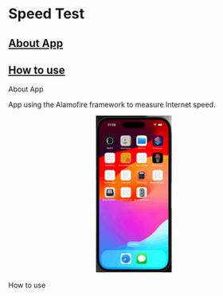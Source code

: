 # Speed Test
## [About App](#chapter1)
## [How to use](#chapter2)

<a name="chapter1">About App</a>
<p>
App using the Alamofire framework to measure Internet speed.
</p>
<p align="center">
    <img src="https://github.com/VaryaUtkina/IllustrationApp/blob/6b59f5483c17f3c4223995b4fbd52ab9249e8e41/Gif%20illustration%20App.gif" width=30% height=30%>
</p>

<a name="chapter2">How to use</a>
